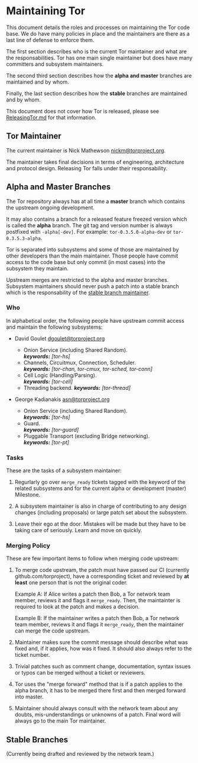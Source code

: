 # Maintaining Tor

This document details the roles and processes on maintaining the Tor code
base. We do have many policies in place and the maintainers are there as a
last line of defense to enforce them.

The first section describes who is the current Tor maintainer and what are the
responsabilities. Tor has one main single maintainer but does have many
committers and subsystem maintainers.

The second third section describes how the **alpha and master** branches are
maintained and by whom.

Finally, the last section describes how the **stable** branches are maintained
and by whom.

This document does not cover how Tor is released, please see
[ReleasingTor.md](ReleasingTor.md) for that information.

## Tor Maintainer

The current maintainer is Nick Mathewson <nickm@torproject.org>.

The maintainer takes final decisions in terms of engineering, architecture and
protocol design. Releasing Tor falls under their responsability.

## Alpha and Master Branches

The Tor repository always has at all time a **master** branch which contains
the upstream ongoing development.

It may also contains a branch for a released feature freezed version which is
called the **alpha** branch. The git tag and version number is always
postfixed with `-alpha[-dev]`. For example: `tor-0.3.5.0-alpha-dev` or
`tor-0.3.5.3-alpha`.

Tor is separated into subsystems and some of those are maintained by other
developers than the main maintainer. Those people have commit access to the
code base but only commit (in most cases) into the subsystem they maintain.

Upstream merges are restricted to the alpha and master branches. Subsystem
maintainers should never push a patch into a stable branch which is the
responsability of the [stable branch maintainer](#stable-branches).

### Who

In alphabetical order, the following people have upstream commit access and
maintain the following subsystems:

- David Goulet <dgoulet@torproject.org>
  * Onion Service (including Shared Random).  
    ***keywords:*** *[tor-hs]*
  * Channels, Circuitmux, Connection, Scheduler.  
    ***keywords:*** *[tor-chan, tor-cmux, tor-sched, tor-conn]*
  * Cell Logic (Handling/Parsing).  
    ***keywords:*** *[tor-cell]*
  * Threading backend.
    ***keywords:*** *[tor-thread]*  

- George Kadianakis <asn@torproject.org>
  * Onion Service (including Shared Random).  
    ***keywords:*** *[tor-hs]*
  * Guard.  
    ***keywords:*** *[tor-guard]*
  * Pluggable Transport (excluding Bridge networking).  
    ***keywords:*** *[tor-pt]*

### Tasks

These are the tasks of a subsystem maintainer:

1. Regurlarly go over `merge_ready` tickets tagged with the keyword of the
   related subsystems and for the current alpha or development (master)
   Milestone.

2. A subsystem maintainer is also in charge of contributing to any design
   changes (including proposals) or large patch set about the subsystem.

3. Leave their ego at the door. Mistakes will be made but they have to be
   taking care of seriously. Learn and move on quickly.

### Merging Policy

These are few important items to follow when merging code upstream:

1. To merge code upstream, the patch must have passed our CI (currently
   github.com/torproject), have a corresponding ticket and reviewed by
   **at least** one person that is not the original coder.

   Example A: If Alice writes a patch then Bob, a Tor network team member,
   reviews it and flags it `merge_ready`. Then, the maintainter is required
   to look at the patch and makes a decision.

   Example B: If the maintainer writes a patch then Bob, a Tor network
   team member, reviews it and flags it `merge_ready`, then the maintainer
   can merge the code upstream.

2. Maintainer makes sure the commit message should describe what was fixed
   and, if it applies, how was it fixed. It should also always refer to
   the ticket number.

3. Trivial patches such as comment change, documentation, syntax issues or
   typos can be merged without a ticket or reviewers.

4. Tor uses the "merge forward" method that is if a patch applies to the
   alpha branch, it has to be merged there first and then merged forward
   into master.

5. Maintainer should always consult with the network team about any doubts,
   mis-understandings or unknowns of a patch. Final word will always go to the
   main Tor maintainer.

## Stable Branches

(Currently being drafted and reviewed by the network team.)
